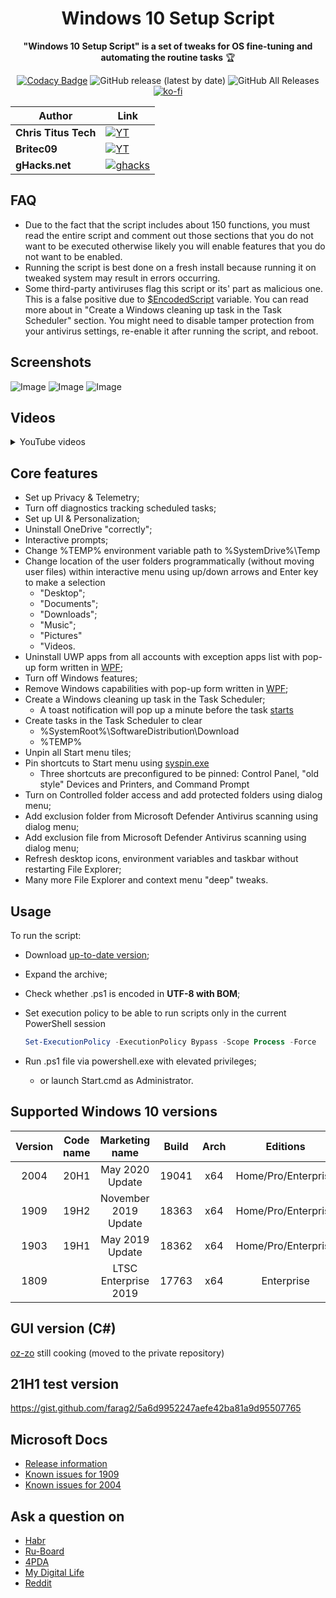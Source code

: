 <div align="center">
  <h1>Windows 10 Setup Script</h1>

**"Windows 10 Setup Script" is a set of tweaks for OS fine-tuning and automating the routine tasks** 🏆

[![Codacy Badge](https://app.codacy.com/project/badge/Grade/b88d2880e17a4844bef470f2e7929c6b)](https://www.codacy.com/manual/farag2/Windows-10-Setup-Script)
![GitHub release (latest by date)](https://img.shields.io/github/v/release/farag2/Windows-10-Setup-Script)
![GitHub All Releases](https://img.shields.io/github/downloads/farag2/Windows-10-Setup-Script/total)
[![ko-fi](https://www.ko-fi.com/img/githubbutton_sm.svg)](https://ko-fi.com/Q5Q51QUJC)
</div>

|Author|Link|
|-------------|-------------|
|**Chris Titus Tech**|[![YT](https://i.imgur.com/mADOh3c.png)](https://youtu.be/8E6OT_QcHaU?t=370)|
|**Britec09**|[![YT](https://i.imgur.com/mADOh3c.png)](https://youtu.be/WK_A9c-m2PQ)|
|**gHacks.net**|[![ghacks](https://i.imgur.com/K4f8VBo.png)](https://www.ghacks.net/2020/08/19/run-windows-10-setup-script-after-installation-to-customize-the-os/)|

## FAQ

* Due to the fact that the script includes about 150 functions, you must read the entire script and comment out those sections that you do not want to be executed otherwise likely you will enable features that you do not want to be enabled.
* Running the script is best done on a fresh install because running it on tweaked system may result in errors occurring.
* Some third-party antiviruses flag this script or its' part as malicious one. This is a false positive due to [$EncodedScript](https://github.com/farag2/Windows-10-Setup-Script/blob/298307bafee70b55ea00d9cba7a9e14ea6e4f5a4/Win%2010%202004.ps1#L2689) variable. You can read more about in "Create a Windows cleaning up task in the Task Scheduler" section. You might need to disable tamper protection from your antivirus settings, re-enable it after running the script, and reboot.

## Screenshots

![Image](https://i.imgur.com/OjWeooZ.png)
![Image](https://i.imgur.com/BDOoE4B.png)
![Image](https://i.imgur.com/stEsBkN.png)

## Videos

<details>
  <summary>YouTube videos</summary>

[![Image](http://img.youtube.com/vi/8MzuDLNH9QU/0.jpg)](http://www.youtube.com/watch?v=8MzuDLNH9QU)
[![Image](http://img.youtube.com/vi/cjyi9nX8sFA/0.jpg)](http://www.youtube.com/watch?v=cjyi9nX8sFA)
</details>

## Core features

- Set up Privacy & Telemetry;
- Turn off diagnostics tracking scheduled tasks;
- Set up UI & Personalization;
- Uninstall OneDrive "correctly";
- Interactive prompts;
- Change %TEMP% environment variable path to %SystemDrive%\Temp
- Change location of the user folders programmatically (without moving user files) within interactive menu using up/down arrows and Enter key to make a selection
  - "Desktop";
  - "Documents";
  - "Downloads";
  - "Music";
  - "Pictures"
  - "Videos.
- Uninstall UWP apps from all accounts with exception apps list with pop-up form written in [WPF](#Screenshots);
- Turn off Windows features;
- Remove Windows capabilities with pop-up form written in [WPF](#Screenshots);
- Create a Windows cleaning up task in the Task Scheduler;
  - A toast notification will pop up a minute before the task [starts](#Screenshots)
- Create tasks in the Task Scheduler to clear
  - %SystemRoot%\SoftwareDistribution\Download
  - %TEMP%
- Unpin all Start menu tiles;
- Pin shortcuts to Start menu using [syspin.exe](http://www.technosys.net/products/utils/pintotaskbar)
  - Three shortcuts are preconfigured to be pinned: Control Panel, "old style" Devices and Printers, and Command Prompt
- Turn on Controlled folder access and add protected folders using dialog menu;
- Add exclusion folder from Microsoft Defender Antivirus scanning using dialog menu;
- Add exclusion file from Microsoft Defender Antivirus scanning using dialog menu;
- Refresh desktop icons, environment variables and taskbar without restarting File Explorer;
- Many more File Explorer and context menu "deep" tweaks.

## Usage

To run the script:

- Download [up-to-date version](https://github.com/farag2/Setup-Windows-10/releases);
- Expand the archive;
- Check whether .ps1 is encoded in **UTF-8 with BOM**;
- Set execution policy to be able to run scripts only in the current PowerShell session

  ```powershell
  Set-ExecutionPolicy -ExecutionPolicy Bypass -Scope Process -Force
  ```

- Run .ps1 file via powershell.exe with elevated privileges;
  - or launch Start.cmd as Administrator.

## Supported Windows 10 versions

|Version|Code name|   Marketing name   |Build | Arch |      Editions     |
|:-----:|:-------:|:------------------:|:----:|:----:|:-----------------:|
| 2004  |  20H1   |   May 2020 Update  |19041 |  x64 |Home/Pro/Enterprise|
| 1909  |  19H2   |November 2019 Update|18363 |  x64 |Home/Pro/Enterprise|
| 1903  |  19H1   |   May 2019 Update  |18362 |  x64 |Home/Pro/Enterprise|
| 1809  |         |LTSC Enterprise 2019|17763 |  x64 |   Enterprise      |

## GUI version (C#)

[oz-zo](https://github.com/oz-zo) still cooking (moved to the private repository)

## 21H1 test version
https://gist.github.com/farag2/5a6d9952247aefe42ba81a9d95507765

## Microsoft Docs

- [Release information](https://docs.microsoft.com/en-us/windows/release-information)
- [Known issues for 1909](https://docs.microsoft.com/en-us/windows/release-information/status-windows-10-1909)
- [Known issues for 2004](https://docs.microsoft.com/ru-ru/windows/release-information/status-windows-10-2004)

## Ask a question on

- [Habr](https://habr.com/en/post/465365/)
- [Ru-Board](http://forum.ru-board.com/topic.cgi?forum=62&topic=30617#15)
- [4PDA](https://4pda.ru/forum/index.php?s=&showtopic=523489&view=findpost&p=95909388)
- [My Digital Life](https://forums.mydigitallife.net/threads/powershell-script-setup-windows-10.81675/)
- [Reddit](https://www.reddit.com/r/PowerShell/comments/go2n5v/powershell_script_setup_windows_10/)
